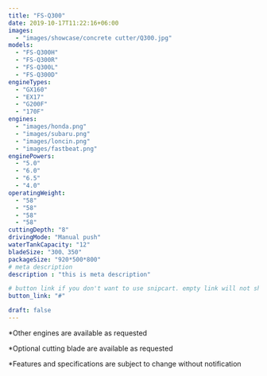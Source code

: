 ```yaml
---
title: "FS-Q300"
date: 2019-10-17T11:22:16+06:00
images: 
  - "images/showcase/concrete cutter/Q300.jpg"
models:
  - "FS-Q300H"
  - "FS-Q300R"
  - "FS-Q300L"
  - "FS-Q300D"
engineTypes:
  - "GX160"
  - "EX17"
  - "G200F"
  - "170F"
engines:
  - "images/honda.png"
  - "images/subaru.png"
  - "images/loncin.png"
  - "images/fastbeat.png"
enginePowers:
  - "5.0"
  - "6.0"
  - "6.5"
  - "4.0"
operatingWeight:
  - "58"
  - "58"
  - "58"
  - "58"
cuttingDepth: "8"
drivingMode: "Manual push"
waterTankCapacity: "12"
bladeSize: "300、350"
packageSize: "920*500*800"
# meta description
description : "this is meta description"

# button link if you don't want to use snipcart. empty link will not show button
button_link: "#"

draft: false
---
```


 
*Other engines are available as requested 

*Optional cutting blade are available as requested 

*Features and specifications are subject to change without notification